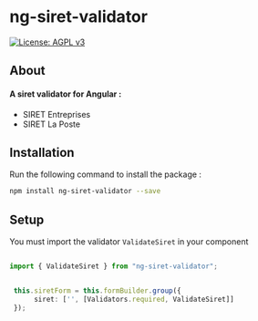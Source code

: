# ng-siret-validator
[![License: AGPL v3](https://img.shields.io/badge/License-AGPL%20v3-blue.svg)](http://www.gnu.org/licenses/agpl-3.0)
## About
#### A siret validator for Angular :

* SIRET Entreprises
* SIRET La Poste 
## Installation

Run the following command to install the package :

```sh
npm install ng-siret-validator --save
```

## Setup

You must import the validator ``` ValidateSiret ``` in your component

```ts

import { ValidateSiret } from "ng-siret-validator";


 this.siretForm = this.formBuilder.group({
      siret: ['', [Validators.required, ValidateSiret]]
 });

```
